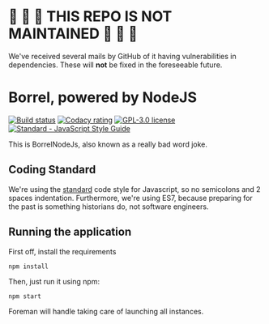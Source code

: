 #  :rotating_light: :rotating_light: :rotating_light: THIS REPO IS NOT MAINTAINED  :rotating_light: :rotating_light: :rotating_light:

We've received several mails by GitHub of it having vulnerabilities in dependencies. These will **not** be fixed in the foreseeable future.

# Borrel, powered by NodeJS

[![Build status][shield-build]][link-build]
[![Codacy rating][shield-co]][link-co]
[![GPL-3.0 license][shield-license]][license]
[![Standard - JavaScript Style Guide][shield-cs]][link-cs]

This is BorrelNodeJs, also known as a really bad word joke.

## Coding Standard

We're using the [standard][link-cs] code style for Javascript, so no semicolons
and 2 spaces indentation. Furthermore, we're using ES7, because preparing for
the past is something historians do, not software engineers.

## Running the application

First off, install the requirements

```shell
npm install
```

Then, just run it using npm:

```shell
npm start
```

Foreman will handle taking care of launching all instances.

<!-- Shield images -->
[shield-build]: https://img.shields.io/travis/teamfieldtrip/borrel.svg
[shield-co]: https://img.shields.io/codacy/grade/c08c5fcd635f4851b76f1c32f064e15c/develop.svg
[shield-license]: https://img.shields.io/github/license/teamfieldtrip/borrel.svg
[shield-cs]: https://img.shields.io/badge/code_style-standard-brightgreen.svg

<!-- Shield links -->
[link-build]: https://travis-ci.org/teamfieldtrip/borrel
[link-co]: https://www.codacy.com/app/fieldtrip/spirithunt
[link-cs]: http://standardjs.com/

<!-- Local files -->
[license]: LICENSE.md
